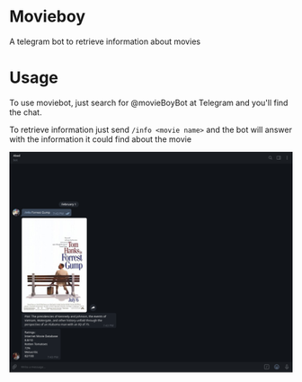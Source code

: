 # Movieboy
A telegram bot to retrieve information about movies

# Usage

To use moviebot, just search for @movieBoyBot at Telegram and you'll find the chat.

To retrieve information just send `/info <movie name>` and the bot will answer with the information it could find about the movie

![Bot print](print.png "Abed print")
